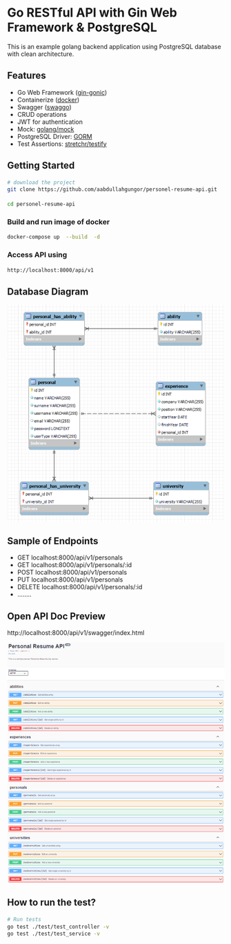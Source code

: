 # Go RESTful API with Gin Web Framework & PostgreSQL
This is an example golang backend application using PostgreSQL database with clean architecture.

## Features
* Go Web Framework ([gin-gonic](https://github.com/gin-gonic/gin))
* Containerize ([docker](https://www.docker.com/))
* Swagger ([swaggo](https://github.com/swaggo/swag))
* CRUD operations
* JWT for authentication
* Mock: [golang/mock](https://github.com/golang/mock)
* PostgreSQL Driver: [GORM](gorm.io/gorm)
* Test Assertions: [stretchr/testify](https://github.com/stretchr/testify)

## Getting Started

```sh
# download the project
git clone https://github.com/aabdullahgungor/personel-resume-api.git

cd personel-resume-api
```

### Build and run image of docker

```bash
docker-compose up  --build  -d
```
### Access API using 

```bash
http://localhost:8000/api/v1
```
## Database Diagram
![Database](.github/images/database_diagram.png)

## Sample of Endpoints

- GET localhost:8000/api/v1/personals
- GET localhost:8000/api/v1/personals/:id
- POST localhost:8000/api/v1/personals
- PUT localhost:8000/api/v1/personals
- DELETE localhost:8000/api/v1/personals/:id
- ........

## Open API Doc Preview
http://localhost:8000/api/v1/swagger/index.html

![Swagger](.github/images/Swagger.png)

## How to run the test?

```bash
# Run tests
go test ./test/test_controller -v
go test ./test/test_service -v
```
